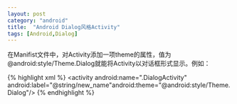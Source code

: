 ```yaml
---
layout: post
category: "android"
title:  "Android Dialog风格Activity"
tags: [Android,Dialog]
---
```

在Manifist文件中，对Activity添加一项theme的属性，值为@android:style/Theme.Dialog就能将Activity以对话框形式显示。例如：

{% highlight xml %}
<activity android:name=".DialogActivity" android:label="@string/new_name"android:theme="@android:style/Theme.Dialog"/>
{% endhighlight %}

